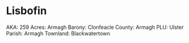 # Lisbofin

AKA: 259
Acres: Armagh
Barony: Clonfeacle
County: Armagh
PLU: Ulster
Parish: Armagh
Townland: Blackwatertown